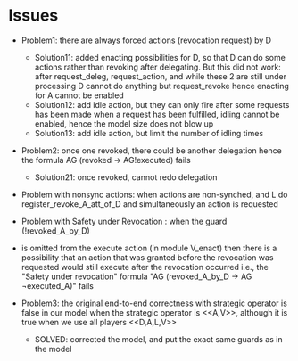 

Issues
=================

- Problem1: there are always forced actions (revocation request) by D 
    - Solution11: added enacting possibilities for D, so that D can do some actions
rather than revoking after delegating.   But this did not work:
after request_deleg, request_action, and while these 2 are still under processing
D cannot do anything but request_revoke hence enacting for A cannot be enabled
    - Solution12: add idle action, but they can only fire after some requests has been made
when a request has been fulfilled, idling cannot be enabled,
hence the model size does not blow up
    - Solution13: add idle action, but limit the number of idling times

- Problem2: once one revoked, there could be another delegation
hence the formula AG (revoked -> AG!executed) fails
    - Solution21: once revoked, cannot redo delegation

- Problem with nonsync actions:
when actions are non-synched, 
and L do register_revoke_A_att_of_D
and simultaneously an action is requested

- Problem with Safety under Revocation : when the guard (!revoked_A_by_D) 
- is omitted from the execute action (in module V_enact) 
then there is a possibility that an action 
that was granted  before the revocation was requested
would still execute after the revocation occurred 
i.e., the "Safety under revocation" formula "AG (revoked_A_by_D -> AG ¬executed_A)" fails

- Problem3: the original end-to-end correctness with strategic operator is false
in our model when the strategic operator is <<A,V>>, although it is true
when we use all players <<D,A,L,V>> 
    - SOLVED: corrected the model, and put the exact same guards as in the
        model
